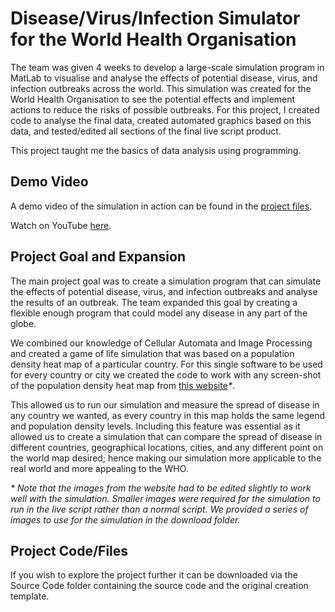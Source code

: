 # Disease/Virus/Infection Simulator for the World Health Organisation

The team was given 4 weeks to develop a large-scale simulation program in MatLab to visualise and analyse the effects of potential disease, virus, and infection outbreaks across the world.
This simulation was created for the World Health Organisation to see the potential effects and implement actions to reduce the risks of possible outbreaks.
For this project, I created code to analyse the final data, created automated graphics based on this data, and tested/edited all sections of the final live script product.

This project taught me the basics of data analysis using programming.

## Demo Video
A demo video of the simulation in action can be found in the [project files](/Virus%20Simulation%20Demo.mp4).

Watch on YouTube [here](https://www.youtube.com/watch?v=VIaOKk_3H7Y).

## Project Goal and Expansion
The main project goal was to create a simulation program that can simulate the effects of potential disease, virus, and infection outbreaks and analyse the results of an outbreak.
The team expanded this goal by creating a flexible enough program that could model any disease in any part of the globe.  

We combined our knowledge of Cellular Automata and Image Processing and created a game of life simulation that was based on a population density heat map of a particular country.
For this single software to be used for every country or city we created the code to work with any screen-shot of the population density heat map from [this website](http://luminocity3d.org/WorldPopDen/#3/12.00/10.00 )_*_.

This allowed us to run our simulation and measure the spread of disease in any country we wanted, as every country in this map holds the same legend and population density levels.
Including this feature was essential as it allowed us to create a simulation that can compare the spread of disease in different countries, geographical locations, cities, and any different point on the world map desired; hence making our simulation more applicable to the real world and more appealing to the WHO.

_* Note that the images from the website had to be edited slightly to work well with the simulation. Smaller images were required for the simulation to run in the live script rather than a normal script. We provided a series of images to use for the simulation in the download folder._

## Project Code/Files
If you wish to explore the project further it can be downloaded via the Source Code folder containing the source code and the original creation template.
